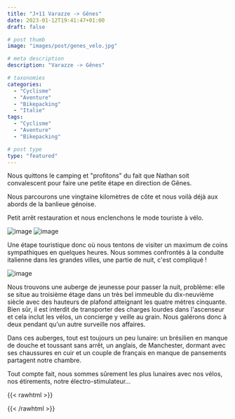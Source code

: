```yaml
---
title: "J+11 Varazze -> Gênes"
date: 2023-01-12T19:41:47+01:00
draft: false

# post thumb
image: "images/post/genes_velo.jpg"

# meta description
description: "Varazze -> Gênes"

# taxonomies
categories:
  - "Cyclisme" 
  - "Aventure" 
  - "Bikepacking"
  - "Italie"
tags:
  - "Cyclisme" 
  - "Aventure" 
  - "Bikepacking"

# post type
type: "featured"
---
```


Nous quittons le camping et "profitons" du fait que Nathan soit convalescent pour faire une petite étape en direction de Gênes. 

Nous parcourons une vingtaine kilomètres de côte et nous voilà déjà aux abords de la banlieue génoise. 

Petit arrêt restauration et nous enclenchons le mode touriste à vélo.

![image](../../images/post/genes_bateau.jpg)
![image](../../images/post/genes_phare.jpg)

Une étape touristique donc où nous tentons de visiter un maximum de coins sympathiques en quelques heures. Nous sommes confrontés à la conduite italienne dans les grandes villes, une partie de nuit, c'est compliqué ! 

![image](../../images/post/genes_batiment.jpg)

Nous trouvons une auberge de jeunesse pour passer la nuit, problème: elle se situe au troisième étage dans un très bel immeuble du dix-neuvième siècle avec des hauteurs de plafond atteignant les quatre mètres cinquante. Bien sûr, il est interdit de transporter des charges lourdes dans l'ascenseur et cela inclut les vélos, un concierge y veille au grain. Nous galérons donc à deux pendant qu'un autre surveille nos affaires. 

Dans ces auberges, tout est toujours un peu lunaire: un brésilien en manque de douche et toussant sans arrêt, un anglais, de Manchester, dormant avec ses chaussures en cuir et un couple de français en manque de pansements partagent notre chambre. 

Tout compte fait, nous sommes sûrement les plus lunaires avec nos vélos, nos étirements, notre électro-stimulateur... 

{{< rawhtml >}} 
<div class="strava-embed-placeholder" data-embed-type="activity" data-embed-id="8381914484"></div><script src="https://strava-embeds.com/embed.js"></script>
{{< /rawhtml >}}
